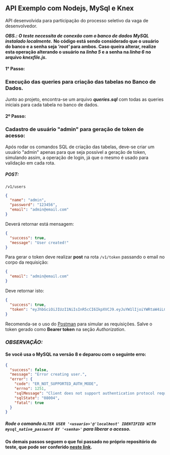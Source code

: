 ## API Exemplo com Nodejs, MySql e Knex

API desenvolvida para participação do processo seletivo da vaga de desenvolvedor.

**_OBS.: O teste necessita de conexão com o banco de dados MySQL instalado localmente._**
**No código está sendo considerado que o usuário do banco e a senha seja _'root'_ para ambos. Caso queira alterar, realize esta operação alterando o usuário na _linha 5_ e a senha na _linha 6_ no arquivo _knexfile.js_.**

#### 1° Passo:

### Execução das queries para criação das tabelas no Banco de Dados.

Junto ao projeto, encontra-se um arquivo **_queries.sql_** com todas as queries iniciais para cada tabela no banco de dados.

#### 2º Passo:

### Cadastro de usuário "admin" para geração de token de acesso:

Após rodar os comandos SQL de criação das tabelas, deve-se criar um usuário "admin" apenas para que seja possível a geração de token, simulando assim, a operação de login, já que o mesmo é usado para validação em cada rota.

##### POST:

`/v1/users`

```json
{
  "name": "admin",
  "password": "123456",
  "email": "admin@email.com"
}
```

Deverá retornar está mensagem:

```json
{
  "success": true,
  "message": "User created!"
}
```

Para gerar o token deve realizar **post** na rota `/v1/token` passando o email no corpo da requisição:

```json
{
  "email": "admin@email.com"
}
```

Deve retornar isto:

```json
{
  "success": true,
  "token": "eyJhbGciOiJIUzI1NiIsInR5cCI6IkpXVCJ9.eyJuYW1lIjoiYWRtaW4iLCJlbWFpbCI6ImFkbWluQGVtYWlsLmNvbSIsImlkIjoxLCJpYXQiOjE1NjAyMTU1OTd9.QLtt3GKeJBaO7JTdYlmJ7I8EAEaco99o89ByWzdIgQ8"
}
```

Recomenda-se o uso do [Postman](https://www.getpostman.com/downloads/) para simular as requisições. Salve o token gerado como **Bearer token** na seção _Authorization_.

### **_OBSERVAÇÃO:_**

#### **Se você usa o MySQL na versão 8 e deparou com o seguinte erro:**

```json
{
  "success": false,
  "message": "Error creating user.",
  "error": {
    "code": "ER_NOT_SUPPORTED_AUTH_MODE",
    "errno": 1251,
    "sqlMessage": "Client does not support authentication protocol requested by server; consider upgrading MySQL client",
    "sqlState": "08004",
    "fatal": true
  }
}
```

##### **_Rode o comando `ALTER USER '<usuario>'@'localhost' IDENTIFIED WITH mysql_native_password BY '<senha>'` para liberar o acesso._**

**Os demais passos seguem o que foi passado no próprio repositório do teste, que pode ser conferido [neste link](https://github.com/godevninjas/backend-challenge/blob/master/README.md).**
